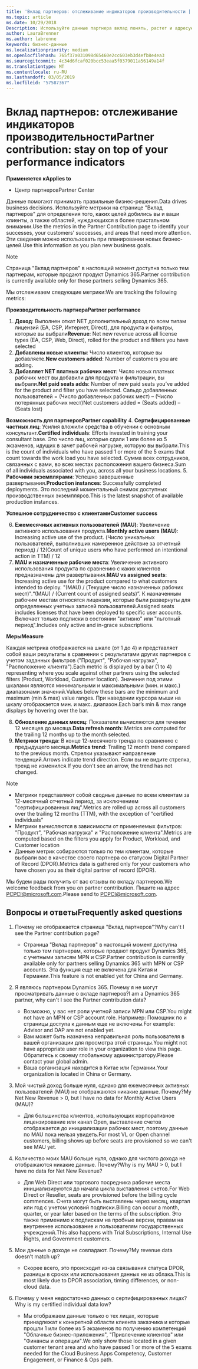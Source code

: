 ```yaml
---
title: 'Вклад партнеров: отслеживание индикаторов производительности | Центр партнеров'
ms.topic: article
ms.date: 10/29/2018
Description: Используйте данные партнера вклад понять, растет и адресующий вашего бизнеса
author: LauraBrenner
ms.author: labrenne
keywords: бизнес-данные
ms.localizationpriority: medium
ms.openlocfilehash: 765f37a031098d65460e2cc603eb3d4efb8e4ea3
ms.sourcegitcommit: 4c34d6fcaf020bcc53eaa5f0379011a56149a14f
ms.translationtype: MT
ms.contentlocale: ru-RU
ms.lasthandoff: 03/05/2019
ms.locfileid: "57587367"
---
```

# <a name="partner-contribution-stay-on-top-of-your-performance-indicators"></a><span data-ttu-id="7acf3-104">Вклад партнеров: отслеживание индикаторов производительности</span><span class="sxs-lookup"><span data-stu-id="7acf3-104">Partner contribution: stay on top of your performance indicators</span></span>

<span data-ttu-id="7acf3-105">**Применяется к**</span><span class="sxs-lookup"><span data-stu-id="7acf3-105">**Applies to**</span></span>
- <span data-ttu-id="7acf3-106">Центр партнеров</span><span class="sxs-lookup"><span data-stu-id="7acf3-106">Partner Center</span></span>

<span data-ttu-id="7acf3-107">Данные помогают принимать правильные бизнес-решения.</span><span class="sxs-lookup"><span data-stu-id="7acf3-107">Data drives business decisions.</span></span> <span data-ttu-id="7acf3-108">Используйте метрики на странице "Вклад партнеров" для определения того, каких целей добились вы и ваши клиенты, а также областей, нуждающихся в более пристальном внимании.</span><span class="sxs-lookup"><span data-stu-id="7acf3-108">Use the metrics in the Partner Contribution page to identify your successes, your customers’ successes, and areas that need more attention.</span></span> <span data-ttu-id="7acf3-109">Эти сведения можно использовать при планировании новых бизнес-целей.</span><span class="sxs-lookup"><span data-stu-id="7acf3-109">Use this information as you plan new business goals.</span></span>

>[!NOTE]
><span data-ttu-id="7acf3-110">Страница "Вклад партнеров" в настоящий момент доступна только тем партнерам, которые продают продукт Dynamics 365.</span><span class="sxs-lookup"><span data-stu-id="7acf3-110">Partner contribution is currently available only for those partners selling Dynamics 365.</span></span>

<span data-ttu-id="7acf3-111">Мы отслеживаем следующие метрики:</span><span class="sxs-lookup"><span data-stu-id="7acf3-111">We are tracking the following metrics:</span></span>

<span data-ttu-id="7acf3-112">**Производительность партнера**</span><span class="sxs-lookup"><span data-stu-id="7acf3-112">**Partner performance**</span></span>

1. <span data-ttu-id="7acf3-113">**Доход**: Выполнен откат NET дополнительный доход по всем типам лицензий (EA, CSP, Интернет, Direct), для продукта и фильтры, которые вы выбрали</span><span class="sxs-lookup"><span data-stu-id="7acf3-113">**Revenue**: Net new revenue across all license types (EA, CSP, Web, Direct), rolled for the product and filters you have selected</span></span>
2. <span data-ttu-id="7acf3-114">**Добавлены новые клиенты**: Число клиентов, которые вы добавляете.</span><span class="sxs-lookup"><span data-stu-id="7acf3-114">**New customers added**: Number of customers you are adding.</span></span>
3. <span data-ttu-id="7acf3-115">**Добавляет NET платных рабочих мест**: Число новых платных рабочих мест вы добавили для продукта и фильтрации, вы выбрали.</span><span class="sxs-lookup"><span data-stu-id="7acf3-115">**Net paid seats adds**: Number of new paid seats you’ve added for the product and filter you have selected.</span></span>  <span data-ttu-id="7acf3-116">Сальдо добавленных пользователей = (Число добавленных рабочих мест) – (Число потерянных рабочих мест)</span><span class="sxs-lookup"><span data-stu-id="7acf3-116">Net customers added = (Seats added) – (Seats lost)</span></span> 

<span data-ttu-id="7acf3-117">**Возможность для партнеров**</span><span class="sxs-lookup"><span data-stu-id="7acf3-117">**Partner capability**</span></span>
4. <span data-ttu-id="7acf3-118">**Сертифицированные частных лиц**: Усилия вложили средства в обучении с основным консультант.</span><span class="sxs-lookup"><span data-stu-id="7acf3-118">**Certified individuals**: Efforts invested in training your consultant base.</span></span> <span data-ttu-id="7acf3-119">Это число лиц, которые сдали 1 или более из 5 экзаменов, идущих в зачет рабочей нагрузке, которую вы выбрали.</span><span class="sxs-lookup"><span data-stu-id="7acf3-119">This is the count of individuals who have passed 1 or more of the 5 exams that count towards the work load you have selected.</span></span> <span data-ttu-id="7acf3-120">Сумма всех сотрудников, связанных с вами, во всех местах расположения вашего бизнеса.</span><span class="sxs-lookup"><span data-stu-id="7acf3-120">Sum of all individuals associated with you, across all your business locations.</span></span>
5. <span data-ttu-id="7acf3-121">**Рабочими экземплярами**: Успешно завершенные развертывания.</span><span class="sxs-lookup"><span data-stu-id="7acf3-121">**Production instances**: Successfully completed deployments.</span></span> <span data-ttu-id="7acf3-122">Это последний моментальный снимок доступных производственных экземпляров.</span><span class="sxs-lookup"><span data-stu-id="7acf3-122">This is the latest snapshot of available production instances.</span></span>

<span data-ttu-id="7acf3-123">**Успешное сотрудничество с клиентами**</span><span class="sxs-lookup"><span data-stu-id="7acf3-123">**Customer success**</span></span>

6.  <span data-ttu-id="7acf3-124">**Ежемесячных активных пользователей (MAU)**: Увеличение активного использования продукта.</span><span class="sxs-lookup"><span data-stu-id="7acf3-124">**Monthly active users (MAU)**: Increasing active use of the product.</span></span>
<span data-ttu-id="7acf3-125">(Число уникальных пользователей, выполнивших намеренное действие за отчетный период) / 12</span><span class="sxs-lookup"><span data-stu-id="7acf3-125">(Count of unique users who have performed an intentional action in TTM) / 12</span></span>
7. <span data-ttu-id="7acf3-126">**MAU и назначенные рабочие места**: Увеличение активного использования продукта по сравнению с каких клиентов предназначены для развертывания.</span><span class="sxs-lookup"><span data-stu-id="7acf3-126">**MAU vs assigned seats**: Increasing active use for the product compared to what customers intended to deploy.</span></span> <span data-ttu-id="7acf3-127">"(MAU) / (Текущее число назначенных рабочих мест)".</span><span class="sxs-lookup"><span data-stu-id="7acf3-127">“(MAU) / (Current count of assigned seats)”.</span></span> <span data-ttu-id="7acf3-128">К назначенным рабочим местам относятся лицензии, которые были развернуты для определенных учетных записей пользователей.</span><span class="sxs-lookup"><span data-stu-id="7acf3-128">Assigned seats includes licenses that have been deployed to specific user accounts.</span></span>  <span data-ttu-id="7acf3-129">Включает только подписки в состоянии "активно" или "льготный период".</span><span class="sxs-lookup"><span data-stu-id="7acf3-129">Includes only active and in-grace subscriptions.</span></span> 


<span data-ttu-id="7acf3-130">**Меры**</span><span class="sxs-lookup"><span data-stu-id="7acf3-130">**Measure**</span></span>

<span data-ttu-id="7acf3-131">Каждая метрика отображается на шкале (от 1 до 4) и представляет собой ваши результаты в сравнении с результатами других партнеров с учетом заданных фильтров ("Продукт", "Рабочая нагрузка", "Расположение клиента").</span><span class="sxs-lookup"><span data-stu-id="7acf3-131">Each metric is displayed by a bar (1 to 4) representing where you scale against other partners using the selected filters (Product, Workload, Customer location).</span></span> <span data-ttu-id="7acf3-132">Значения под этими шкалами являются минимальными и максимальными (мин. и макс.) диапазонами значений.</span><span class="sxs-lookup"><span data-stu-id="7acf3-132">Values below these bars are the minimum and maximum (min & max) value ranges.</span></span> <span data-ttu-id="7acf3-133">При наведении курсора мыши на шкалу отображается мин. и макс. диапазон.</span><span class="sxs-lookup"><span data-stu-id="7acf3-133">Each bar’s min & max range displays by hovering over the bar.</span></span>  

8. <span data-ttu-id="7acf3-134">**Обновление данных месяц**: Показатели вычисляются для течение 12 месяцев до месяца.</span><span class="sxs-lookup"><span data-stu-id="7acf3-134">**Data refresh month**: Metrics are computed for the trailing 12 months up to the month selected.</span></span>
9. <span data-ttu-id="7acf3-135">**Метрики тренда**: В конце 12-месячного тренда по сравнению с предыдущего месяца.</span><span class="sxs-lookup"><span data-stu-id="7acf3-135">**Metrics trend**: Trailing 12 month trend compared to the previous month.</span></span> <span data-ttu-id="7acf3-136">Стрелки указывают направление тенденций.</span><span class="sxs-lookup"><span data-stu-id="7acf3-136">Arrows indicate trend direction.</span></span> <span data-ttu-id="7acf3-137">Если вы не видите стрелка, тренд не изменился.</span><span class="sxs-lookup"><span data-stu-id="7acf3-137">If you don't see an arrow, the trend has not changed.</span></span>

>[!NOTE] 
>- <span data-ttu-id="7acf3-138">Метрики представляют собой сводные данные по всем клиентам за 12-месячный отчетный период, за исключением "сертифицированных лиц".</span><span class="sxs-lookup"><span data-stu-id="7acf3-138">Metrics are rolled up across all customers over the trailing 12 months (TTM), with the exception of “certified individuals”</span></span>        
>- <span data-ttu-id="7acf3-139">Метрики вычисляются в зависимости от применяемых фильтров: "Продукт", "Рабочая нагрузка" и "Расположение клиента".</span><span class="sxs-lookup"><span data-stu-id="7acf3-139">Metrics are computed based on the filters you apply for Product, Workload, and Customer location</span></span>
>- <span data-ttu-id="7acf3-140">Данные метрик собираются только по тем клиентам, которые выбрали вас в качестве своего партнера со статусом Digital Partner of Record (DPOR).</span><span class="sxs-lookup"><span data-stu-id="7acf3-140">Metrics data is gathered only for your customers who have chosen you as their digital partner of record (DPOR).</span></span> 

<span data-ttu-id="7acf3-141">Мы будем рады получить от вас отзывы по вкладу партнеров.</span><span class="sxs-lookup"><span data-stu-id="7acf3-141">We welcome feedback from you on partner contribution.</span></span> <span data-ttu-id="7acf3-142">Пишите на адрес PCPCI@microsoft.com.</span><span class="sxs-lookup"><span data-stu-id="7acf3-142">Please send to PCPCI@microsoft.com.</span></span>  

## <a name="frequently-asked-questions"></a><span data-ttu-id="7acf3-143">Вопросы и ответы</span><span class="sxs-lookup"><span data-stu-id="7acf3-143">Frequently asked questions</span></span>

1. <span data-ttu-id="7acf3-144">Почему не отображается страница "Вклад партнеров"?</span><span class="sxs-lookup"><span data-stu-id="7acf3-144">Why can't I see the Partner contribution page?</span></span>
    - <span data-ttu-id="7acf3-145">Страница "Вклад партнеров" в настоящий момент доступна только тем партнерам, которые продают продукт Dynamics 365, с учетными записям MPN и CSP.</span><span class="sxs-lookup"><span data-stu-id="7acf3-145">Partner contribution is currently available only for partners selling Dynamics 365 with MPN or CSP accounts.</span></span> <span data-ttu-id="7acf3-146">Эта функция еще не включена для Китая и Германии.</span><span class="sxs-lookup"><span data-stu-id="7acf3-146">This feature is not enabled yet for China and Germany.</span></span>
2. <span data-ttu-id="7acf3-147">Я являюсь партнером Dynamics 365. Почему я не могут просматривать данные о вкладе партнеров?</span><span class="sxs-lookup"><span data-stu-id="7acf3-147">I am a Dynamics 365 partner, why can't I see the Partner contribution data?</span></span>
    - <span data-ttu-id="7acf3-148">Возможно, у вас нет роли учетной записи MPN или CSP.</span><span class="sxs-lookup"><span data-stu-id="7acf3-148">You might not have an MPN or CSP account role.</span></span> <span data-ttu-id="7acf3-149">Например: Помощник по и страницы доступа к данным еще не включены.</span><span class="sxs-lookup"><span data-stu-id="7acf3-149">For example: Advisor and DAP are not enabled yet.</span></span>  
    - <span data-ttu-id="7acf3-150">Вам может быть назначена неправильная роль пользователя в вашей организации для просмотра этой страницы.</span><span class="sxs-lookup"><span data-stu-id="7acf3-150">You might not have appropriate user role in your organization to view this page.</span></span> <span data-ttu-id="7acf3-151">Обратитесь к своему глобальному администратору.</span><span class="sxs-lookup"><span data-stu-id="7acf3-151">Please contact your global admin.</span></span>
    - <span data-ttu-id="7acf3-152">Ваша организация находится в Китае или Германии.</span><span class="sxs-lookup"><span data-stu-id="7acf3-152">Your organization is located in China or Germany.</span></span>

3. <span data-ttu-id="7acf3-153">Мой чистый доход больше нуля, однако для ежемесячных активных пользователей (MAU) не отображаются никакие данные. Почему?</span><span class="sxs-lookup"><span data-stu-id="7acf3-153">My Net New Revenue > 0, but I have no data for Monthly Active Users (MAU)?</span></span>
    - <span data-ttu-id="7acf3-154">Для большинства клиентов, использующих корпоративное лицензирование или канал Open, выставление счетов отображается до инициализации рабочих мест, поэтому данные по MAU пока нельзя увидеть.</span><span class="sxs-lookup"><span data-stu-id="7acf3-154">For most VL or Open channel customers, billing shows up before seats are provisioned so we can't see MAU yet.</span></span>

4. <span data-ttu-id="7acf3-155">Количество моих MAU больше нуля, однако для чистого дохода не отображаются никакие данные. Почему?</span><span class="sxs-lookup"><span data-stu-id="7acf3-155">Why is my MAU > 0, but I have no data for Net New Revenue?</span></span>
   - <span data-ttu-id="7acf3-156">Для Web Direct или торгового посредника рабочие места инициализируются до начала цикла выставления счетов.</span><span class="sxs-lookup"><span data-stu-id="7acf3-156">For Web Direct or Reseller, seats are provisioned before the billing cycle commences.</span></span> <span data-ttu-id="7acf3-157">Счета могут быть выставлены через месяц, квартал или год с учетом условий подписки.</span><span class="sxs-lookup"><span data-stu-id="7acf3-157">Billing can occur a month, quarter, or year later based on the terms of the subscription.</span></span> <span data-ttu-id="7acf3-158">Это также применимо к подпискам на пробные версии, правам на внутреннее использование и пользователям государственных учреждений.</span><span class="sxs-lookup"><span data-stu-id="7acf3-158">This also happens with Trial Subscriptions, Internal Use Rights, and Government customers.</span></span>
5. <span data-ttu-id="7acf3-159">Мои данные о доходе не совпадают. Почему?</span><span class="sxs-lookup"><span data-stu-id="7acf3-159">My revenue data doesn’t match up?</span></span>
   - <span data-ttu-id="7acf3-160">Скорее всего, это происходит из-за связывания статуса DPOR, разницы в сроках или использования данных не из облака.</span><span class="sxs-lookup"><span data-stu-id="7acf3-160">This is most likely due to DPOR association, timing differences, or non-cloud data.</span></span>
6. <span data-ttu-id="7acf3-161">Почему у меня недостаточно данных о сертифицированных лицах?</span><span class="sxs-lookup"><span data-stu-id="7acf3-161">Why is my certified individual data low?</span></span>
   - <span data-ttu-id="7acf3-162">Мы отображаем данные только о тех лицах, которые принадлежат к конкретной области клиента заказчика и которые прошли 1 или более из 5 экзаменов по получению компетенций "Облачные бизнес-приложения", "Привлечение клиентов" или "Финансы и операции".</span><span class="sxs-lookup"><span data-stu-id="7acf3-162">We only show those located in a given customer tenant area and who have passed 1 or more of the 5 exams needed for the Cloud Business Apps Competency, Customer Engagement, or Finance & Ops path.</span></span>   